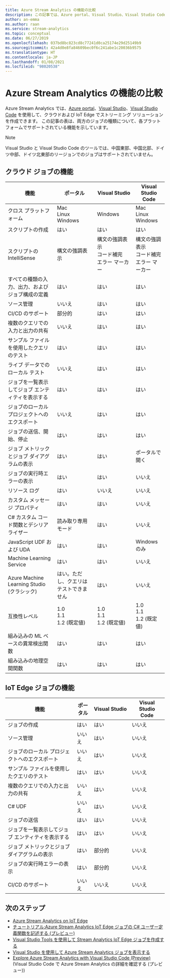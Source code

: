 ```yaml
---
title: Azure Stream Analytics の機能の比較
description: この記事では、Azure portal、Visual Studio、Visual Studio Code でサポートされている、Azure Stream Analytics のクラウド ジョブと IoT Edge ジョブの機能を比較します。
author: an-emma
ms.author: raan
ms.service: stream-analytics
ms.topic: conceptual
ms.date: 06/27/2019
ms.openlocfilehash: 037bd8bc823cd8c77241d0ca25174e29d25149b9
ms.sourcegitcommit: 42a4d0e8fa84609bec0f6c241abe1c20036b9575
ms.translationtype: HT
ms.contentlocale: ja-JP
ms.lasthandoff: 01/08/2021
ms.locfileid: "98020538"
---
```

# <a name="azure-stream-analytics-feature-comparison"></a>Azure Stream Analytics の機能の比較

Azure Stream Analytics では、[Azure portal](stream-analytics-quick-create-portal.md)、[Visual Studio](stream-analytics-quick-create-vs.md)、[Visual Studio Code](quick-create-visual-studio-code.md) を使用して、クラウドおよび IoT Edge でストリーミング ソリューションを作成できます。 この記事の表は、両方のジョブの種類について、各プラットフォームでサポートされている機能を示しています。

> [!NOTE]
> Visual Studio と Visual Studio Code のツールでは、中国東部、中国北部、ドイツ中部、ドイツ北東部のリージョンでのジョブはサポートされていません。

## <a name="cloud-job-features"></a>クラウド ジョブの機能


|機能  |ポータル  |Visual Studio  |Visual Studio Code  |
|---------|---------|---------|---------|
|クロス プラットフォーム     |Mac</br>Linux</br>Windows         |Windows        |Mac</br>Linux</br>Windows          |
|スクリプトの作成     |はい         |はい         |はい         |
|スクリプトの IntelliSense     |構文の強調表示         |構文の強調表示</br>コード補完</br>エラー マーカー         |構文の強調表示</br>コード補完</br>エラー マーカー         |
|すべての種類の入力、出力、およびジョブ構成の定義     |はい         |はい         |はい         |
|ソース管理     |いいえ         |はい         |はい         |
|CI/CD のサポート     |部分的         |はい         |はい         |
|複数のクエリでの入力と出力の共有     |いいえ         |はい         |はい         |
|サンプル ファイルを使用したクエリのテスト     |はい         |はい        |はい         |
|ライブ データでのローカル テスト     |いいえ         |はい       |はい      |
|ジョブを一覧表示してジョブ エンティティを表示する     |はい         |はい        |はい         |
|ジョブのローカル プロジェクトへのエクスポート     |いいえ         |はい         |はい         |
|ジョブの送信、開始、停止     |はい         |はい         |はい         |
|ジョブ メトリックとジョブ ダイアグラムの表示     |はい         |はい         |ポータルで開く         |
|ジョブの実行時エラーの表示     |はい         |はい         |いいえ         |
|リソース ログ     |はい         |いいえ         |いいえ         |
|カスタム メッセージ プロパティ     |はい         |はい         |いいえ       |
|C# カスタム コード関数とデシリアライザー|読み取り専用モード|はい|いいえ|
|JavaScript UDF および UDA     |はい         |はい         |Windows のみ         |
|Machine Learning Service     |はい        |はい         |いいえ         |
|Azure Machine Learning Studio (クラシック)|はい。ただし、クエリはテストできません        |はい |いいえ         |
|互換性レベル     |1.0</br>1.1</br>1.2 (既定値)         |1.0</br>1.1</br>1.2 (既定値)           |1.0</br>1.1</br>1.2 (既定値)           |
|組み込みの ML ベースの異常検出関数     |はい         |はい         |はい         |
|組み込みの地理空間関数     |はい         |はい         |はい         |



## <a name="iot-edge-job-features"></a>IoT Edge ジョブの機能

|機能  |ポータル  |Visual Studio  |Visual Studio Code  |
|---------|---------|---------|---------|
|ジョブの作成     |はい         |はい         |いいえ         |
|ソース管理     |いいえ         |はい         |いいえ         |
|ジョブのローカル プロジェクトへのエクスポート     |いいえ         |はい         |いいえ         |
|サンプル ファイルを使用したクエリのテスト     |はい         |はい         |いいえ         |
|複数のクエリでの入力と出力の共有     |いいえ         |はい         |いいえ         |
|C# UDF     |いいえ         |はい         |いいえ         |
|ジョブの送信     |はい         |はい         |いいえ         |
|ジョブを一覧表示してジョブ エンティティを表示する     |はい         |はい         |いいえ         |
|ジョブ メトリックとジョブ ダイアグラムの表示     |はい         |部分的         |いいえ         |
|ジョブの実行時エラーの表示     |はい         |部分的         |いいえ         |
|CI/CD のサポート     |いいえ         |いいえ         |いいえ         |


## <a name="next-steps"></a>次のステップ

* [Azure Stream Analytics on IoT Edge](stream-analytics-edge.md)
* [チュートリアル:Azure Stream Analytics IoT Edge ジョブの C# ユーザー定義関数を記述する (プレビュー)](stream-analytics-edge-csharp-udf.md)
* [Visual Studio Tools を使用して Stream Analytics IoT Edge ジョブを作成する](stream-analytics-tools-for-visual-studio-edge-jobs.md)
* [Visual Studio を使用して Azure Stream Analytics ジョブを表示する](stream-analytics-vs-tools.md)
* [Explore Azure Stream Analytics with Visual Studio Code (Preview)](visual-studio-code-explore-jobs.md) (Visual Studio Code で Azure Stream Analytics の詳細を確認する (プレビュー))


